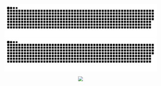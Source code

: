 <!--
## Hi there 👋

<p align='center'>
    <img src = C:\Users\SUer\Downloads\giphy.gif>
</p>
-->



![github contribution grid snake animation](https://raw.githubusercontent.com/teuchezh/teuchezh/output/github-contribution-grid-snake-dark.svg#gh-dark-mode-only)![github contribution grid snake animation](https://raw.githubusercontent.com/teuchezh/teuchezh/output/github-contribution-grid-snake.svg#gh-light-mode-only)

<p align="center">
<img src = "https://media3.giphy.com/media/v1.Y2lkPTc5MGI3NjExeGN2czB6anJ2Yms1YnE1M2dwbmVob3hnOGt5NDFtN3Y1cTZ5N3B3ZyZlcD12MV9pbnRlcm5hbF9naWZfYnlfaWQmY3Q9Zw/26gssNZ4EF6c8Simk/giphy.gif"></img>
</p>